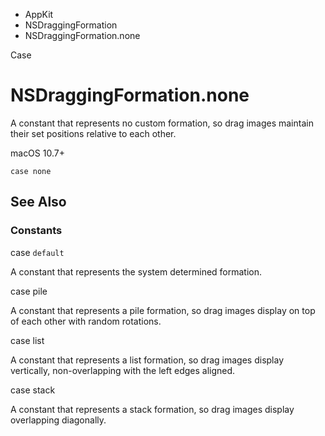 

- AppKit
- NSDraggingFormation
-  NSDraggingFormation.none 

Case

# NSDraggingFormation.none

A constant that represents no custom formation, so drag images maintain their set positions relative to each other.

macOS 10.7+

``` source
case none
```

## See Also

### Constants

case `default`

A constant that represents the system determined formation.

case pile

A constant that represents a pile formation, so drag images display on top of each other with random rotations.

case list

A constant that represents a list formation, so drag images display vertically, non-overlapping with the left edges aligned.

case stack

A constant that represents a stack formation, so drag images display overlapping diagonally.

